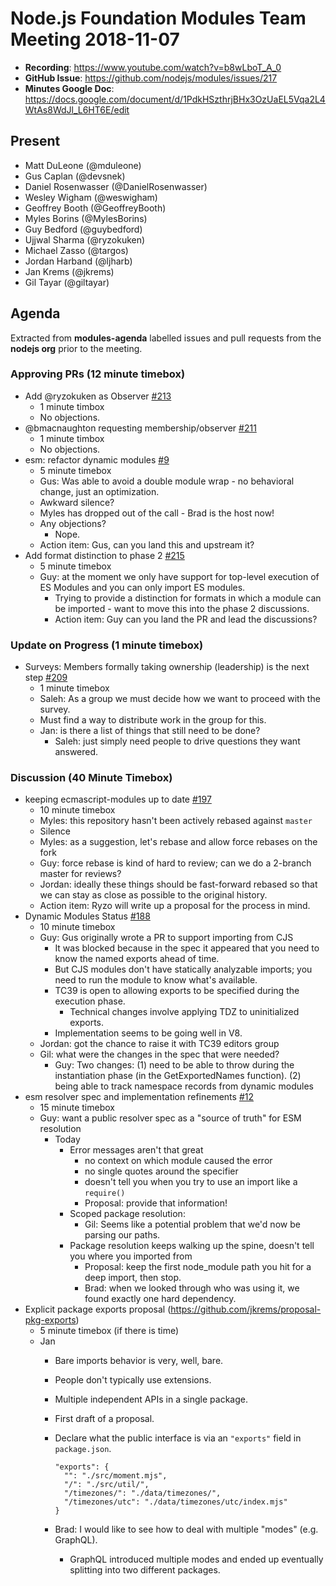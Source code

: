 # Node.js Foundation Modules Team Meeting 2018-11-07

* **Recording**: https://www.youtube.com/watch?v=b8wLboT_A_0
* **GitHub Issue**: https://github.com/nodejs/modules/issues/217
* **Minutes Google Doc**: https://docs.google.com/document/d/1PdkHSzthrjBHx3OzUaEL5Vqa2L4WtAs8WdJl_L6HT6E/edit

## Present

- Matt DuLeone (@mduleone)
- Gus Caplan (@devsnek)
- Daniel Rosenwasser (@DanielRosenwasser)
- Wesley Wigham (@weswigham)
- Geoffrey Booth (@GeoffreyBooth)
- Myles Borins (@MylesBorins)
- Guy Bedford (@guybedford)
- Ujjwal Sharma (@ryzokuken)
- Michael Zasso (@targos)
- Jordan Harband (@ljharb)
- Jan Krems (@jkrems)
- Gil Tayar (@giltayar)

## Agenda

Extracted from **modules-agenda** labelled issues and pull requests from the **nodejs org** prior to the meeting.

### Approving PRs (12 minute timebox)

* Add @ryzokuken as Observer [#213](https://github.com/nodejs/modules/issues/213)
  - 1 minute timbox
  - No objections.
* @bmacnaughton requesting membership/observer [#211](https://github.com/nodejs/modules/issues/211)
  - 1 minute timbox
  - No objections.
* esm: refactor dynamic modules [#9](https://github.com/nodejs/ecmascript-modules/pull/9)
  - 5 minute timebox
  - Gus: Was able to avoid a double module wrap - no behavioral change, just an optimization.
  - Awkward silence?
  - Myles has dropped out of the call - Brad is the host now!
  - Any objections?
    - Nope.
  - Action item: Gus, can you land this and upstream it?
* Add format distinction to phase 2 [#215](https://github.com/nodejs/modules/pull/215)
  - 5 minute timebox
  - Guy: at the moment we only have support for top-level execution of ES Modules and you can only import ES modules.
    - Trying to provide a distinction for formats in which a module can be imported - want to move this into the phase 2 discussions.
    - Action item: Guy can you land the PR and lead the discussions?

### Update on Progress (1 minute timebox)

* Surveys: Members formally taking ownership (leadership) is the next step   [#209](https://github.com/nodejs/modules/issues/209)
  - 1 minute timebox
  -  Saleh: As a group we must decide how we want to proceed with the survey.
    - Must find a way to distribute work in the group for this.
  - Jan: is there a list of things that still need to be done?
    - Saleh: just simply need people to drive questions they want answered.

### Discussion (40 Minute Timebox)

* keeping ecmascript-modules up to date [#197](https://github.com/nodejs/modules/issues/197)
  - 10 minute timebox
  - Myles: this repository hasn't been actively rebased against `master`
  - Silence
  - Myles: as a suggestion, let's rebase and allow force rebases on the fork
  - Guy: force rebase is kind of hard to review; can we do a 2-branch master for reviews?
  - Jordan: ideally these things should be fast-forward rebased so that we can stay as close as possible to the original history.
  - Action item: Ryzo will write up a proposal for the process in mind.
* Dynamic Modules Status [#188](https://github.com/nodejs/modules/issues/188)
  - 10 minute timebox
  - Guy: Gus originally wrote a PR to support importing from CJS
    - It was blocked because in the spec it appeared that you need to know the named exports ahead of time.
    - But CJS modules don't have statically analyzable imports; you need to run the module to know what's available.
    - TC39 is open to allowing exports to be specified during the execution phase.
      - Technical changes involve applying TDZ to uninitialized exports.
    - Implementation seems to be going well in V8.
  - Jordan: got the chance to raise it with TC39 editors group
  - Gil: what were the changes in the spec that were needed?
    - Guy: Two changes: (1) need to be able to throw during the instantiation phase (in the GetExportedNames function). (2) being able to track namespace records from dynamic modules
* esm resolver spec and implementation refinements [#12](https://github.com/nodejs/ecmascript-modules/pull/12)
  - 15 minute timebox
  - Guy: want a public resolver spec as a "source of truth" for ESM resolution
    - Today
      - Error messages aren't that great
        - no context on which module caused the error
        - no single quotes around the specifier
        - doesn't tell you when you try to use an import like a `require()`
        - Proposal: provide that information!
      - Scoped package resolution:
        - Gil: Seems like a potential problem that we'd now be parsing our paths.
      - Package resolution keeps walking up the spine, doesn't tell you where you imported from
        - Proposal: keep the first node_module path you hit for a deep import, then stop.
        - Brad: when we looked through who was using it, we found exactly one hard dependency.
* Explicit package exports proposal (https://github.com/jkrems/proposal-pkg-exports)
  - 5 minute timebox (if there is time)
  - Jan
    - Bare imports behavior is very, well, bare.
    - People don't typically use extensions.
    - Multiple independent APIs in a single package.
    - First draft of a proposal.
    - Declare what the public interface is via an `"exports"` field in `package.json`.
      
      ```json5
      "exports": {
        "": "./src/moment.mjs",
        "/": "./src/util/",
        "/timezones/": "./data/timezones/",
        "/timezones/utc": "./data/timezones/utc/index.mjs"
      }
      ```

    - Brad: I would like to see how to deal with multiple "modes" (e.g. GraphQL).
      - GraphQL introduced multiple modes and ended up eventually splitting into two different packages.

